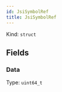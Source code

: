 ```yaml
---
id: JsiSymbolRef
title: JsiSymbolRef
---
```


Kind: `struct`

## Fields
### Data
Type: `uint64_t`



